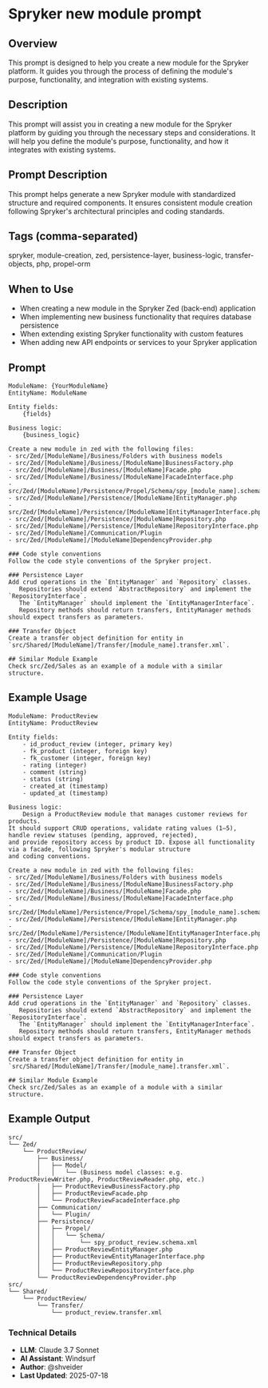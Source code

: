 # Spryker new module prompt

## Overview

This prompt is designed to help you create a new module for the Spryker platform.
It guides you through the process of defining the module's purpose, functionality, and integration with existing systems.

## Description

This prompt will assist you in creating a new module for the Spryker platform by guiding you through the necessary steps and considerations.
It will help you define the module's purpose, functionality, and how it integrates with existing systems.

## Prompt Description

This prompt helps generate a new Spryker module with standardized structure and required components. It ensures
consistent module creation following Spryker's architectural principles and coding standards.

## Tags (comma-separated)

spryker, module-creation, zed, persistence-layer, business-logic, transfer-objects, php, propel-orm

## When to Use

- When creating a new module in the Spryker Zed (back-end) application
- When implementing new business functionality that requires database persistence
- When extending existing Spryker functionality with custom features
- When adding new API endpoints or services to your Spryker application

## Prompt

```text
ModuleName: {YourModuleName}  
EntityName: ModuleName

Entity fields:
    {fields}

Business logic:
    {business_logic}

Create a new module in zed with the following files:
- src/Zed/[ModuleName]/Business/Folders with business models
- src/Zed/[ModuleName]/Business/[ModuleName]BusinessFactory.php
- src/Zed/[ModuleName]/Business/[ModuleName]Facade.php
- src/Zed/[ModuleName]/Business/[ModuleName]FacadeInterface.php
- src/Zed/[ModuleName]/Persistence/Propel/Schema/spy_[module_name].schema.xml
- src/Zed/[ModuleName]/Persistence/[ModuleName]EntityManager.php
- src/Zed/[ModuleName]/Persistence/[ModuleName]EntityManagerInterface.php
- src/Zed/[ModuleName]/Persistence/[ModuleName]Repository.php
- src/Zed/[ModuleName]/Persistence/[ModuleName]RepositoryInterface.php
- src/Zed/[ModuleName]/Communication/Plugin
- src/Zed/[ModuleName]/[ModuleName]DependencyProvider.php

### Code style conventions
Follow the code style conventions of the Spryker project.

### Persistence Layer
Add crud operations in the `EntityManager` and `Repository` classes.
   Repositories should extend `AbstractRepository` and implement the `RepositoryInterface`.
   The `EntityManager` should implement the `EntityManagerInterface`.
   Repository methods should return transfers, EntityManager methods should expect transfers as parameters.

### Transfer Object
Create a transfer object definition for entity in `src/Shared/[ModuleName]/Transfer/[module_name].transfer.xml`.

## Similar Module Example
Check src/Zed/Sales as an example of a module with a similar structure.
```

## Example Usage

```text
ModuleName: ProductReview
EntityName: ProductReview

Entity fields:
    - id_product_review (integer, primary key)
    - fk_product (integer, foreign key)
    - fk_customer (integer, foreign key)
    - rating (integer)
    - comment (string)
    - status (string)
    - created_at (timestamp)
    - updated_at (timestamp)

Business logic:
    Design a ProductReview module that manages customer reviews for products.
It should support CRUD operations, validate rating values (1–5), handle review statuses (pending, approved, rejected),
and provide repository access by product ID. Expose all functionality via a facade, following Spryker's modular structure
and coding conventions.

Create a new module in zed with the following files:
- src/Zed/[ModuleName]/Business/Folders with business models
- src/Zed/[ModuleName]/Business/[ModuleName]BusinessFactory.php
- src/Zed/[ModuleName]/Business/[ModuleName]Facade.php
- src/Zed/[ModuleName]/Business/[ModuleName]FacadeInterface.php
- src/Zed/[ModuleName]/Persistence/Propel/Schema/spy_[module_name].schema.xml
- src/Zed/[ModuleName]/Persistence/[ModuleName]EntityManager.php
- src/Zed/[ModuleName]/Persistence/[ModuleName]EntityManagerInterface.php
- src/Zed/[ModuleName]/Persistence/[ModuleName]Repository.php
- src/Zed/[ModuleName]/Persistence/[ModuleName]RepositoryInterface.php
- src/Zed/[ModuleName]/Communication/Plugin
- src/Zed/[ModuleName]/[ModuleName]DependencyProvider.php

### Code style conventions
Follow the code style conventions of the Spryker project.

### Persistence Layer
Add crud operations in the `EntityManager` and `Repository` classes.
   Repositories should extend `AbstractRepository` and implement the `RepositoryInterface`.
   The `EntityManager` should implement the `EntityManagerInterface`.
   Repository methods should return transfers, EntityManager methods should expect transfers as parameters.

### Transfer Object
Create a transfer object definition for entity in `src/Shared/[ModuleName]/Transfer/[module_name].transfer.xml`.

## Similar Module Example
Check src/Zed/Sales as an example of a module with a similar structure.
```

## Example Output

```text
src/
└── Zed/
    └── ProductReview/
        ├── Business/
        │   ├── Model/
        │   │   └── (Business model classes: e.g. ProductReviewWriter.php, ProductReviewReader.php, etc.)
        │   ├── ProductReviewBusinessFactory.php
        │   ├── ProductReviewFacade.php
        │   └── ProductReviewFacadeInterface.php
        ├── Communication/
        │   └── Plugin/
        ├── Persistence/
        │   ├── Propel/
        │   │   └── Schema/
        │   │       └── spy_product_review.schema.xml
        │   ├── ProductReviewEntityManager.php
        │   ├── ProductReviewEntityManagerInterface.php
        │   ├── ProductReviewRepository.php
        │   └── ProductReviewRepositoryInterface.php
        └── ProductReviewDependencyProvider.php
src/
└── Shared/
    └── ProductReview/
        └── Transfer/
            └── product_review.transfer.xml
```

### Technical Details

- **LLM**: Claude 3.7 Sonnet
- **AI Assistant**: Windsurf
- **Author**: @shveider
- **Last Updated**: 2025-07-18

